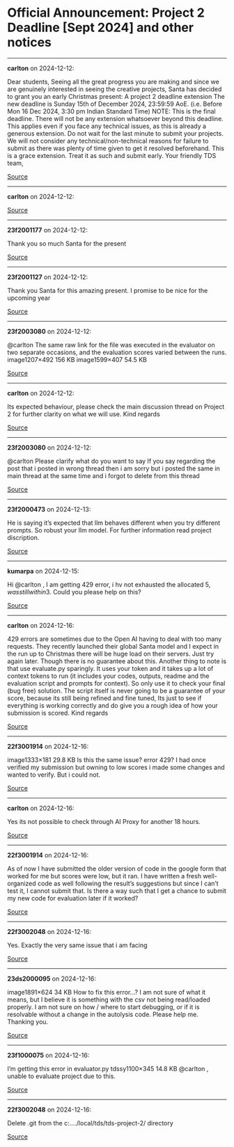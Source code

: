 # Official Announcement: Project 2 Deadline [Sept 2024] and other notices


---

**carlton** on 2024-12-12:

Dear students,
Seeing all the great progress you are making and since we are genuinely interested in seeing the creative projects, Santa  has decided to grant you an early Christmas present: A project 2 deadline extension 
The new deadline is Sunday 15th of December 2024, 23:59:59 AoE. (i.e. Before Mon 16 Dec 2024, 3:30 pm Indian Standard Time)
NOTE: This is the final deadline. There will not be any extension whatsoever beyond this deadline. This applies even if you face any technical issues, as this is already a generous extension. Do not wait for the last minute to submit your projects. We will not  consider any technical/non-technical reasons for failure to submit as there was plenty of time given to get it resolved beforehand. This is a grace extension. Treat it as such and submit early.
Your friendly TDS team,


[Source](https://discourse.onlinedegree.iitm.ac.in/t/official-announcement-project-2-deadline-sept-2024-and-other-notices/158764/1)

---

**carlton** on 2024-12-12:



[Source](https://discourse.onlinedegree.iitm.ac.in/t/official-announcement-project-2-deadline-sept-2024-and-other-notices/158764/2)

---

**23f2001177** on 2024-12-12:

Thank you so much Santa for the present 

[Source](https://discourse.onlinedegree.iitm.ac.in/t/official-announcement-project-2-deadline-sept-2024-and-other-notices/158764/3)

---

**23f2001127** on 2024-12-12:

Thank you Santa for this amazing present. I promise to be nice for the upcoming year 

[Source](https://discourse.onlinedegree.iitm.ac.in/t/official-announcement-project-2-deadline-sept-2024-and-other-notices/158764/4)

---

**23f2003080** on 2024-12-12:

@carlton The same raw link for the file was executed in the evaluator on two separate occasions, and the evaluation scores varied between the runs.
image1207×492 156 KB
image1599×407 54.5 KB

[Source](https://discourse.onlinedegree.iitm.ac.in/t/official-announcement-project-2-deadline-sept-2024-and-other-notices/158764/5)

---

**carlton** on 2024-12-12:

Its expected behaviour, please check the main discussion thread on Project 2 for further clarity on what we will use.
Kind regards

[Source](https://discourse.onlinedegree.iitm.ac.in/t/official-announcement-project-2-deadline-sept-2024-and-other-notices/158764/6)

---

**23f2003080** on 2024-12-12:

@carlton
Please clarify what do you want to say
If you  say regarding the post that i posted in wrong thread then i am sorry but i posted the same  in main thread at the same time and i forgot to delete from this thread

[Source](https://discourse.onlinedegree.iitm.ac.in/t/official-announcement-project-2-deadline-sept-2024-and-other-notices/158764/7)

---

**23f2000473** on 2024-12-13:

He is saying it’s expected that llm behaves different when you try different prompts. So robust your llm model. For further information read project discription.

[Source](https://discourse.onlinedegree.iitm.ac.in/t/official-announcement-project-2-deadline-sept-2024-and-other-notices/158764/8)

---

**kumarpa** on 2024-12-15:

Hi @carlton ,
I am getting 429 error, i hv not exhausted the allocated 5$, was still within 3$. Could you please help on this?

[Source](https://discourse.onlinedegree.iitm.ac.in/t/official-announcement-project-2-deadline-sept-2024-and-other-notices/158764/9)

---

**carlton** on 2024-12-16:

429 errors are sometimes due to the Open AI having to deal with too many requests. They recently launched their global Santa model and I expect in the run up to Christmas there will be huge load on their servers. Just try again later. Though there is no guarantee about this. Another thing to note is that use evaluate.py sparingly. It uses your token and it takes up a lot of context tokens to run (it includes your codes, outputs, readme and the evaluation script and prompts for context). So only use it to check your final (bug free) solution. The script itself is never going to be a guarantee of your score, because its still being refined and fine tuned, Its just to see if everything is working correctly and do give you a rough idea of how your submission is scored.
Kind regards

[Source](https://discourse.onlinedegree.iitm.ac.in/t/official-announcement-project-2-deadline-sept-2024-and-other-notices/158764/10)

---

**22f3001914** on 2024-12-16:

image1333×181 29.8 KB
Is this the same issue? error 429? I had once verified my submission but owning to low scores i made some changes and wanted to verify. But i could not.

[Source](https://discourse.onlinedegree.iitm.ac.in/t/official-announcement-project-2-deadline-sept-2024-and-other-notices/158764/11)

---

**carlton** on 2024-12-16:

Yes its not possible to check through AI Proxy for another 18 hours.

[Source](https://discourse.onlinedegree.iitm.ac.in/t/official-announcement-project-2-deadline-sept-2024-and-other-notices/158764/12)

---

**22f3001914** on 2024-12-16:

As of now I have submitted the older version of code in the google form that worked for me but scores were low, but it ran. I have written a fresh well-organized code as well following the result’s suggestions but since I can’t test it, I cannot submit that. Is there a way such that I get a chance to submit my new code for evaluation later if it worked?

[Source](https://discourse.onlinedegree.iitm.ac.in/t/official-announcement-project-2-deadline-sept-2024-and-other-notices/158764/13)

---

**22f3002048** on 2024-12-16:

Yes. Exactly the very same issue that i am facing

[Source](https://discourse.onlinedegree.iitm.ac.in/t/official-announcement-project-2-deadline-sept-2024-and-other-notices/158764/14)

---

**23ds2000095** on 2024-12-16:

image1891×624 34 KB
How to fix this error…? I am not sure of what it means, but I believe it is something with the csv not being read/loaded properly.
I am not sure on how / where to start debugging, or if it is resolvable without a change in the autolysis code.
Please help me.
Thanking you.

[Source](https://discourse.onlinedegree.iitm.ac.in/t/official-announcement-project-2-deadline-sept-2024-and-other-notices/158764/15)

---

**23f1000075** on 2024-12-16:

I’m getting this error in evaluator.py
tdssy1100×345 14.8 KB
@carlton , unable to evaluate project due to this.

[Source](https://discourse.onlinedegree.iitm.ac.in/t/official-announcement-project-2-deadline-sept-2024-and-other-notices/158764/16)

---

**22f3002048** on 2024-12-16:

Delete .git from the c:…./local/tds/tds-project-2/ directory

[Source](https://discourse.onlinedegree.iitm.ac.in/t/official-announcement-project-2-deadline-sept-2024-and-other-notices/158764/17)